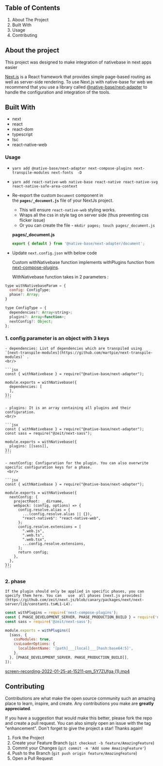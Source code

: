 ## Table of Contents

1. About The Project
2. Built With
3. Usage
4. Contributing

## About the project

This project was designed to make integration of nativebase in next apps easier

[Next.js](https://nextjs.org/) is a React framework that provides simple page-based routing as well as server-side rendering. To use Next.js with native-base for web we recommend that you use a library called [@native-base/next-adapter](https://github.com/GeekyAnts/native-base-next-adapter) to handle the configuration and integration of the tools.

## Built With

- next
- react
- react-dom
- typescript
- tsc
- react-native-web

### Usage

- ``` 
  yarn add @native-base/next-adapter next-compose-plugins next-transpile-modules next-fonts  -D
  ```
- ```
  yarn add react-native-web native-base react-native react-native-svg react-native-safe-area-context
  ```
- Re-export the custom `Document` component in the **`pages/_document.js`** file of your NextJs project.
    - This will ensure `react-native-web` styling works.
    - Wraps all the css in style tag on server side (thus preventing css flicker issue)
    - Or you can create the file - `mkdir pages; touch pages/_document.js`
    
    **pages/_document.js**
    
    ```jsx
    export { default } from '@native-base/next-adapter/document';
    ```
    
- Update `next.config.json` with below code

  Custom withNativebase function implements withPlugins function from [next-compose-plugins](https://github.com/cyrilwanner/next-compose-plugins#usage).

  WithNativebase function takes in 2 parameters :

```jsx
type withNativebaseParam = {
  config: ConfigType;
  phase?: Array;
}

type ConfigType = {
  dependencies?: Array<string>;
  plugins?: Array<function>;
  nextConfig?: Object;
};
```

 

### 1. config parameter is an object with 3 keys

    - dependencies: List of dependencies which are transpiled using `[next-transpile-modules](https://github.com/martpie/next-transpile-modules)` .
    <br/>
    
    ```jsx
    const { withNativebase } = require("@native-base/next-adapter");
    
    module.exports = withNativebase({
      dependencies: [
      ],
    });
    ```
    
    - plugins: It is an array containing all plugins and their configuration.
    <br/>
    
    ```jsx
    const { withNativebase } = require("@native-base/next-adapter");
    const sass = require("@zeit/next-sass");
    
    module.exports = withNativebase({
      plugins: [[sass]],  
    });
    ```
    
    - nextConfig: Configuration for the plugin. You can also overwrite specific configuration keys for a phase.
     <br/>
    
    ```jsx
    const { withNativebase } = require("@native-base/next-adapter");
    
    module.exports = withNativebase({
      nextConfig: {
        projectRoot: __dirname,
        webpack: (config, options) => {
          config.resolve.alias = {
            ...(config.resolve.alias || {}),
            "react-native$": "react-native-web",
          };
          config.resolve.extensions = [
            ".web.js",
            ".web.ts",
            ".web.tsx",
            ...config.resolve.extensions,
          ];
          return config;
        },
      },
    });
    ```
    

### 2. phase
    
    If the plugin should only be applied in specific phases, you can specify them here. You can   use  all phases [next.js provides](https://github.com/zeit/next.js/blob/canary/packages/next/next-server/lib/constants.ts#L1-L4).
    

```jsx
const withPlugins = require('next-compose-plugins');
const { PHASE_DEVELOPMENT_SERVER, PHASE_PRODUCTION_BUILD } = require('next/constants');
const sass = require('@zeit/next-sass');

module.exports = withPlugins([
  [sass, {
    cssModules: true,
    cssLoaderOptions: {
      localIdentName: '[path]___[local]___[hash:base64:5]',
    },
  }, [PHASE_DEVELOPMENT_SERVER, PHASE_PRODUCTION_BUILD]],
]);
```

[screen-recording-2022-01-25-at-15211-pm_5Y7ZUfga (1).mp4](https://s3-us-west-2.amazonaws.com/secure.notion-static.com/f5b548ae-324a-4de9-8264-91f68254c1db/screen-recording-2022-01-25-at-15211-pm_5Y7ZUfga_(1).mp4)

## **Contributing**

Contributions are what make the open source community such an amazing place to learn, inspire, and create. Any contributions you make are **greatly appreciated**.

If you have a suggestion that would make this better, please fork the repo and create a pull request. You can also simply open an issue with the tag "enhancement". Don't forget to give the project a star! Thanks again!

1. Fork the Project
2. Create your Feature Branch (`git checkout -b feature/AmazingFeature`)
3. Commit your Changes (`git commit -m 'Add some AmazingFeature'`)
4. Push to the Branch (`git push origin feature/AmazingFeature`)
5. Open a Pull Request
